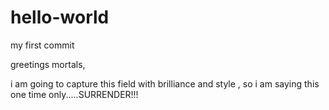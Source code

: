 # hello-world
my first commit

greetings mortals,

i am going to capture this field with brilliance and style , so i am saying this one time only.....SURRENDER!!!
